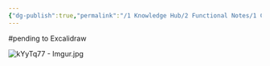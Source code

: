 ```yaml
---
{"dg-publish":true,"permalink":"/1 Knowledge Hub/2 Functional Notes/1 Career Notes/3 TSTPS Kaniha Technical Notes/3 Electrical Systems/GCB Notes/","noteIcon":""}
---
```


#pending to Excalidraw


![kYyTq77 - Imgur.jpg](/img/user/Obsidian%20Functional%20Stuff/z-All%20pdfs,%20Images%20&%20Small%20Excalidraws/kYyTq77%20-%20Imgur.jpg)